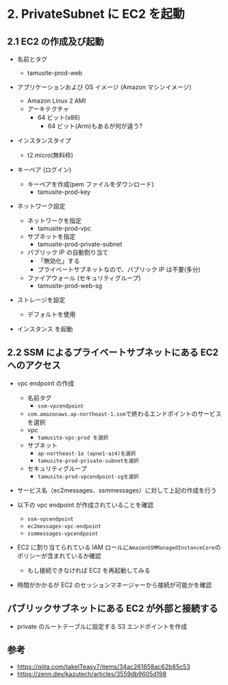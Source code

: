 # 2. PrivateSubnet に EC2 を起動

## 2.1 EC2 の作成及び起動

- 名前とタグ
  - tamusite-prod-web
- アプリケーションおよび OS イメージ (Amazon マシンイメージ)

  - Amazon Linux 2 AMI
  - アーキテクチャ
    - 64 ビット(x86)
      - 64 ビット(Arm)もあるが何が違う?

- インスタンスタイプ
  - t2.micro(無料枠)
- キーペア (ログイン)

  - キーペアを作成(pem ファイルをダウンロード)
    - tamusite-prod-key

- ネットワーク設定
  - ネットワークを指定
    - tamusite-prod-vpc
  - サブネットを指定
    - tamusite-prod-private-subnet
  - パブリック IP の自動割り当て
    - 「無効化」する
    - プライベートサブネットなので、パブリック IP は不要(多分)
  - ファイアウォール (セキュリティグループ)
    - tamusite-prod-web-sg
- ストレージを設定
  - デフォルトを使用
- インスタンス を起動

## 2.2 SSM によるプライベートサブネットにある EC2 へのアクセス

- vpc endpoint の作成

  - 名前タグ
    - `ssm-vpcendpoint`
  - `com.amazonaws.ap-northeast-1.ssm`で終わるエンドポイントのサービスを選択
  - vpc
    - `tamusite-vpc-prod を選択`
  - サブネット
    - `ap-northeast-1a (apne1-az4)を選択`
    - `tamusite-prod-private-subnetを選択`
  - セキュリティグループ
    - `tamusite-prod-vpcendpoint-sgを選択`

- サービス名（ec2messages、ssmmessages）に対して上記の作成を行う

- 以下の vpc endpoint が作成されていることを確認

  - `ssm-vpcendpoint`
  - `ec2messages-vpc-endpoint`
  - `ssmmessages-vpcendpoint`

- EC2 に割り当てられている IAM ロールに`AmazonSSMManagedInstanceCore`のポリシーが含まれているか確認

  - もし接続できなければ EC2 を再起動してみる

- 時間がかかるが EC2 のセッションマネージャーから接続が可能かを確認

## パブリックサブネットにある EC2 が外部と接続する

- private のルートテーブルに設定する S3 エンドポイントを作成

## 参考

- https://qiita.com/takeITeasy7/items/34ac261658ac62b85c53
- https://zenn.dev/kazutech/articles/3559db9605d198
